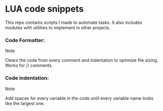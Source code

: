 # LUA code snippets

This repo contains scripts I made to automate tasks. It also includes modules with utilities to implement in other projects.

### Code Formatter:
> [!NOTE]
> Clears the code from every comment and indentation to optimize file sizing.
> Works for // comments.

### Code indentation:
> [!NOTE]
> Add spaces for every variable in the code until every variable name looks like the largest one.
